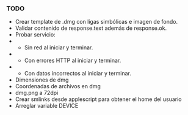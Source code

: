 ### TODO

* Crear template de .dmg con ligas simbólicas e imagen de fondo.
* Validar contenido de response.text además de response.ok.
* Probar servicio:
* * Sin red al iniciar y terminar.
* * Con errores HTTP al iniciar y terminar.
* * Con datos incorrectos al iniciar y terminar.
* Dimensiones de dmg
* Coordenadas de archivos en dmg
* dmg.png a 72dpi
* Crear smlinks desde applescript para obtener el home del usuario
* Arreglar variable DEVICE